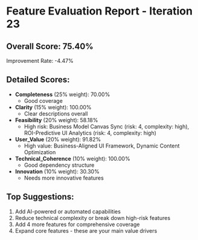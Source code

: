 
# Feature Evaluation Report - Iteration 23

## Overall Score: 75.40%
Improvement Rate: -4.47%

## Detailed Scores:
- **Completeness** (25% weight): 70.00%
  - Good coverage
- **Clarity** (15% weight): 100.00%
  - Clear descriptions overall
- **Feasibility** (20% weight): 58.18%
  - High risk: Business Model Canvas Sync (risk: 4, complexity: high), ROI-Predictive UI Analytics (risk: 4, complexity: high)
- **User_Value** (20% weight): 91.82%
  - High value: Business-Aligned UI Framework, Dynamic Content Optimization
- **Technical_Coherence** (10% weight): 100.00%
  - Good dependency structure
- **Innovation** (10% weight): 30.30%
  - Needs more innovative features

## Top Suggestions:
1. Add AI-powered or automated capabilities
2. Reduce technical complexity or break down high-risk features
3. Add 4 more features for comprehensive coverage
4. Expand core features - these are your main value drivers
